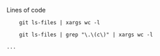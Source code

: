 Lines of code

```
    git ls-files | xargs wc -l

    git ls-files | grep "\.\(c\)" | xargs wc -l
```

```
...
```
